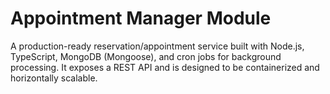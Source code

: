 # Appointment Manager Module

A production-ready reservation/appointment service built with Node.js, TypeScript, MongoDB (Mongoose), and cron jobs for background processing.
It exposes a REST API and is designed to be containerized and horizontally scalable.

